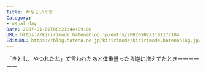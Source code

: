 ```yaml
---
Title: かなしいときーーーー
Category:
- usual day
Date: 2007-01-02T08:21:44+09:00
URL: https://kiririmode.hatenablog.jp/entry/20070102/1181172104
EditURL: https://blog.hatena.ne.jp/kiririmode/kiririmode.hatenablog.jp/atom/entry/8454420450078217742
---
```


「きとし、やつれたね」て言われたあと体重量ったら逆に増えてたときーーーーーー
